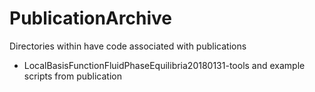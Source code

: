 # PublicationArchive
Directories within have code associated with publications

* LocalBasisFunctionFluidPhaseEquilibria20180131-tools and example scripts from publication
